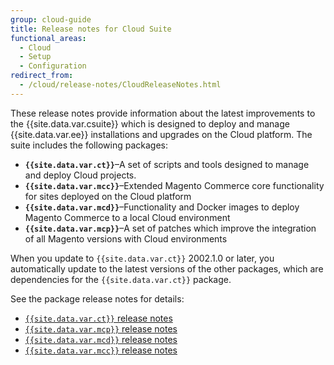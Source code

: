 ```yaml
---
group: cloud-guide
title: Release notes for Cloud Suite
functional_areas:
  - Cloud
  - Setup
  - Configuration
redirect_from:
  - /cloud/release-notes/CloudReleaseNotes.html
---
```


These release notes provide information about the latest improvements to the {{site.data.var.csuite}} which is designed to deploy and manage {{site.data.var.ee}} installations and upgrades on the Cloud platform. The suite includes the following packages:

-  **`{{site.data.var.ct}}`**–A set of scripts and tools designed to manage and deploy Cloud projects.
-  **`{{site.data.var.mcc}}`**–Extended Magento Commerce core functionality for sites deployed on the Cloud platform
-  **`{{site.data.var.mcd}}`**–Functionality and Docker images to deploy Magento Commerce to a local Cloud environment
-  **`{{site.data.var.mcp}}`**–A set of patches which improve the integration of all Magento versions with Cloud environments

When you update to `{{site.data.var.ct}}` 2002.1.0 or later, you automatically update to the latest versions of the other packages, which are dependencies for the `{{site.data.var.ct}}` package.

See the package release notes for details:

-  [`{{site.data.var.ct}}` release notes]
-  [`{{site.data.var.mcp}}` release notes]
-  [`{{site.data.var.mcd}}` release notes]
-  [`{{site.data.var.mcc}}` release notes]

[`{{site.data.var.ct}}` release notes]: {{site.baseurl}}/cloud/release-notes/ece-release-notes.html
[`{{site.data.var.mcc}}` release notes]: {{site.baseurl}}/cloud/release-notes/mcc-release-notes.html
[`{{site.data.var.mcd}}` release notes]: {{site.baseurl}}/cloud/release-notes/mcd-release-notes.html
[`{{site.data.var.mcp}}` release notes]: {{site.baseurl}}/cloud/release-notes/mcp-release-notes.html
